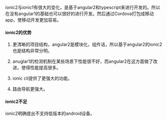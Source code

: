 ionic2与ionic1有很大的变化，是基于angular2和typescript来进行开发的。所以在没有angular1的基础也可以很好的进行开发。然后通过Cordova打包成移动app，使移动开发更加容易。

#### ionic2的优势

1. 更清晰的项目结构，angular2是模块化，组件话，所以基于angular2的ionic2也是结构非常分明。

2. anuglar1的检测机制在某些场景下性能很不好，而angular2在这方面做了改进，使得性能提高很多。

3. ionic cli提供了更强大的功能。

4. 路由导航更强大。

#### ionic2不足

ionic2明确提出不支持低版本的android设备。